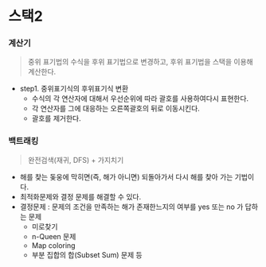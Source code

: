 # 스택2

### 계산기

> 중위 표기법의 수식을 후위 표기법으로 변경하고, 후위 표기법을 스택을 이용해 계산한다.

* step1. 중위표기식의 후위표기식 변환
  * 수식의 각 연산자에 대해서 우선순위에 따라 괄호를 사용하여다시 표현한다.
  * 각 연산자를 그에 대응하는 오른쪽괄호의 뒤로 이동시킨다.
  * 괄호를 제거한다.





### 백트래킹

> 완전검색(재귀, DFS) + 가지치기



* 해를 찾는 돚웅에 막히면(즉, 해가 아니면) 되돌아가서 다시 해를 찾아 가는 기법이다.
* 최적화문제와 결정 문제를 해결할 수 있다.
* 결정문제 : 문제의 조건을 만족하는 해가 존재한느지의 여부를 yes 또는 no 가 답하는 문제
  * 미로찾기
  * n-Queen 문제
  * Map coloring
  * 부분 집합의 합(Subset Sum) 문제 등

